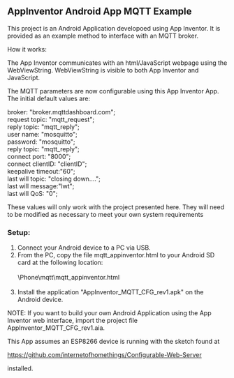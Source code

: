 <h2><strong>AppInventor Android App MQTT Example</strong></h2>

This project is an Android Application developoed using App Inventor.
It is provided as an example method to interface with an MQTT broker.

How it works:

The App Inventor communicates with an html/JavaScript webpage using
the WebViewString. WebViewString is visible to both App Inventor and JavaScript.

The MQTT parameters are now configurable using this App Inventor App. The initial
default values are:

broker:           "broker.mqttdashboard.com";<br>
request topic:    "mqtt_request";<br>
reply topic:      "mqtt_reply";<br>
user name:        "mosquitto";<br>
password:         "mosquitto";<br>
reply topic:      "mqtt_reply";<br>
connect port:     "8000";<br>
connect clientID: "clientID";<br>
keepalive timeout:"60";<br>
last will topic:  "closing down....";<br>
last will message:"lwt";<br>
last will QoS:    "0";<br>

These values will only work with the project presented here. They will need to be 
modified as necessary to meet your own system requirements

<strong><h3>Setup:</h3></strong>

1. Connect your Android device to a PC via USB.
2. From the PC, copy the file mqtt_appinventor.html to your Android SD card at the following location:<br><br>
   <ANDROID NAME ON PC>\Phone\mqtt\mqtt_appinventor.html<br><br>
3. Install the application "AppInventor_MQTT_CFG_rev1.apk" on the Android device.

NOTE: If you want to build your own Android Application using the App Inventor web interface,
import the project file AppInventor_MQTT_CFG_rev1.aia.

This App assumes an ESP8266 device is running with the sketch found at 

https://github.com/internetofhomethings/Configurable-Web-Server

installed.
